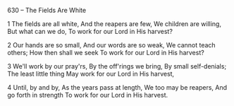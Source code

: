 630 – The Fields Are White


1
The fields are all white,
And the reapers are few,
We children are willing,
But what can we do,
To work for our Lord in His harvest?

2
Our hands are so small,
And our words are so weak,
We cannot teach others;
How then shall we seek
To work for our Lord in His harvest?

3
We'll work by our pray'rs,
By the off'rings we bring,
By small self-denials;
The least little thing
May work for our Lord in His harvest,

4
Until, by and by,
As the years pass at length,
We too may be reapers,
And go forth in strength
To work for our Lord in His harvest.
